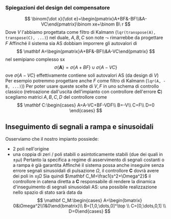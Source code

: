 ### Spiegazioni del design del compensatore
$$
	\binom{\dot x}{\dot e}=\begin{pmatrix}A+BF&-BF\\&A-VC\end{pmatrix}\binom xe+\binom B\ r
$$
Dove $V$ l'abbiamo progettata come filtro di Kalmann (`lqr(transpose(A), transpose(C), ...)`) nel duale, $A,B,C$ son note $\leadsto$ rimarrebbe da progettare $F$
Affinché il sistema sia AS dobbiam imporrere gli autovalori di
$$
	\mathbf A=\begin{pmatrix}A+BF&-BF\\&A-VC\end{pmatrix}
$$
nel semipiano complesso sx
$$
	\sigma\{\mathbf A\}=\sigma\{A+BF\}\cup\sigma\{A-VC\}
$$
ove $\sigma\{A-VC\}$ effettivamente contiene soli autovalori AS (da design di $V$)
Per esempio potremmo progettare anche $F$ come filtro di Kalmann (`lqr(A, - B, ...)`))
Per poter usare queste scelte di $V, F$ in uno schema di controllo classico (retroazione dall'uscita dell'impianto con controllore dell'errore $\mathbf C$) scegliamo matrici $A,B,C,D$ del controllore come 
$$
	\mathbf C:\begin{cases}
		A=A-VC+BF-VDF\\
		B=-V\\
		C=F\\
		D=0
	\end{cases}
$$
## Inseguimento di segnali a rampa e sinusoidali
Osserviamo che il nostro impianto possiede:
- 2 poli nell'origine
- una coppia di zeri / poli stabili o asintoticamente stabili (due dei quali in $\pm\jmath\omega$)
Pertanto la specifica a regime di asservimento di segnali costanti o a rampa è già garantita
Affinché il sistema possa anche inseguire senza errore segnali sinusoidali di pulsazione $\Omega$, il controllore $\mathbf C$ dovrà avere dei poli in $\pm\jmath\Omega$
Sia quindi $\mathbf C_M=\frac1{s^2+\Omega^2}$ il controllore in catena diretta a $\mathbf C$ responsabile di rendere la dinamica d'inseguimento di segnali sinusoidali AS: una possibile realizzazione nello spazio di stato sarà data da
$$
	\mathbf C_M:\begin{cases}
	A=\begin{bmatrix} 0&\Omega^2\\1&0\end{bmatrix}\\
	B=[1,0,\dots,0]^\top \\
	C=[0,\dots,0,1] \\
	D=0\end{cases}
$$